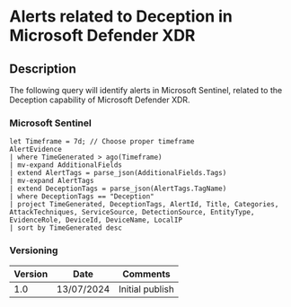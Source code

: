 # Alerts related to Deception in Microsoft Defender XDR

## Description

The following query will identify alerts in Microsoft Sentinel, related to the Deception capability of Microsoft Defender XDR.

### Microsoft Sentinel
```
let Timeframe = 7d; // Choose proper timeframe
AlertEvidence
| where TimeGenerated > ago(Timeframe)
| mv-expand AdditionalFields
| extend AlertTags = parse_json(AdditionalFields.Tags)
| mv-expand AlertTags
| extend DeceptionTags = parse_json(AlertTags.TagName)
| where DeceptionTags == "Deception"
| project TimeGenerated, DeceptionTags, AlertId, Title, Categories, AttackTechniques, ServiceSource, DetectionSource, EntityType, EvidenceRole, DeviceId, DeviceName, LocalIP
| sort by TimeGenerated desc 
```

### Versioning
| Version       | Date          | Comments                               |
| ------------- |---------------| ---------------------------------------|
| 1.0           | 13/07/2024    | Initial publish                        |

